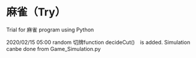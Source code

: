 # 麻雀（Try）
Trial for 麻雀 program using Python

2020/02/15 05:00
random 切牌function decideCut()　is added. Simulation canbe done from Game_Simulation.py
